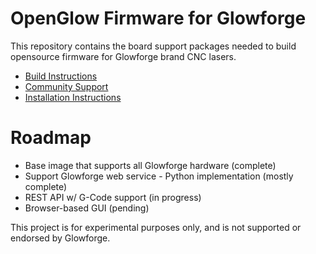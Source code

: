 # OpenGlow Firmware for Glowforge
This repository contains the board support packages needed to build opensource firmware for Glowforge brand CNC lasers.

* [Build Instructions](https://github.com/ScottW514/meta-openglow/blob/master/BUILD.md)
* [Community Support](https://community.openglow.com)
* [Installation Instructions](https://community.openglow.org/t/dual-boot-install-of-openglow-on-factory-flash/697)

# Roadmap
* Base image that supports all Glowforge hardware (complete)
* Support Glowforge web service - Python implementation (mostly complete)
* REST API w/ G-Code support (in progress)
* Browser-based GUI (pending)

This project is for experimental purposes only, and is not supported or endorsed by Glowforge.

